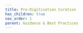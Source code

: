 ```yaml
---
title: Pre-Digitisation Curation
has_children: true
nav_order: 1
parent: Guidance & Best Practices
---
```





